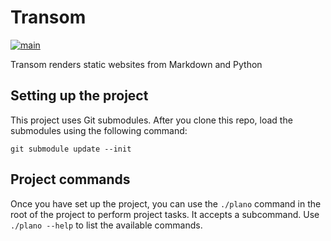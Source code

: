 # Transom

[![main](https://github.com/ssorj/transom/workflows/main/badge.svg)](https://github.com/ssorj/transom/actions?query=workflow%3Amain)

Transom renders static websites from Markdown and Python

## Setting up the project

This project uses Git submodules.  After you clone this repo, load the
submodules using the following command:

```shell
git submodule update --init
```

## Project commands

Once you have set up the project, you can use the `./plano` command in
the root of the project to perform project tasks.  It accepts a
subcommand.  Use `./plano --help` to list the available commands.
